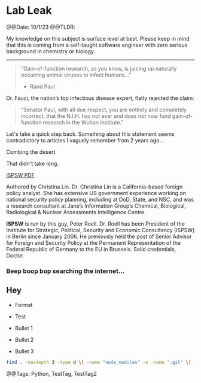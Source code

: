 # Lab Leak

@@Date: 10/1/23
@@TLDR: 

My knowledge on this subject is surface level at best. Please keep in mind that this is coming from a self-taught software engineer with zero serious background in chemistry or biology.

****
> “Gain-of-function research, as you know, is juicing up naturally occurring animal viruses to infect humans...” 
> - Rand Paul 
> 
Dr. Fauci, the nation’s top infectious disease expert, flatly rejected the claim: 
> “Senator Paul, with all due respect, you are entirely and completely incorrect, that the N.I.H. has not ever and does not now fund gain-of-function research in the Wuhan Institute.”

Let's take a quick step back. Something about this statement seems contradictory to articles I vaguely remember from 2 years ago...

Combing the desert

That didn't take long.

[ISPSW PDF](https://www.ispsw.com/wp-content/uploads/2020/04/689_Lin.pdf)

Authored by Christina Lin. Dr. Christina Lin is a California-based foreign policy analyst. She has extensive US government experience working on national security policy planning, including at DoD, State, and NSC, and was a research consultant at Jane’s Information Group’s Chemical, Biological, Radiological & Nuclear Assessments Intelligence Centre. 

**ISPSW** is run by this guy, Peter Roell. Dr. Roell has been President of the Institute for Strategic, Political, Security and Economic Consultancy (ISPSW) in Berlin since January 2006. He previously held the post of Senior Advisor for Foreign and Security Policy at the Permanent Representation of the Federal Republic of Germany to the EU in Brussels. Solid credentials, Doctor.



### Beep boop bop searching the internet...

## Hey

- Format
- Test

- Bullet 1
- Bullet 2
- Bullet 3

```sh
find . -maxdepth 3 -type d \( -name "node_modules" -o -name ".git" \) -prune -o -print
```

@@Tags: Python, TestTag, TestTag2
